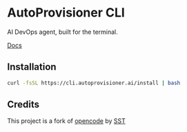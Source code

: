 # AutoProvisioner CLI

AI DevOps agent, built for the terminal.

[Docs](https://autoprovisioner.ai)

## Installation

```bash
curl -fsSL https://cli.autoprovisioner.ai/install | bash
```

## Credits

This project is a fork of [opencode](https://github.com/sst/opencode) by [SST](https://github.com/sst)
